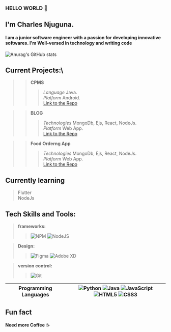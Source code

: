 ### HELLO WORLD 👋

## I'm Charles Njuguna.
#### I am a junior software engineer with a passion for developing innovative softwares. I'm Well-versed in technology and writing code


![Anurag's GitHub stats](https://github-readme-stats.vercel.app/api?username=charlesncn&count_private=true&show_icons=true&theme=react)
<!-- #56BCD9-->
## Current Projects:\
>> **CPMS**
>>> *Language* Java.\
>>> *Platform* Android.\
>>> [Link to the Repo](https://github.com/charlesncn/CPMS)

>> **BLOG**
>>> *Technologies* MongoDb, Ejs, React, NodeJs.\
>>> *Platform* Web App.\
>>> [Link to the Repo](https://github.com/charlesncn/Mern_Blog)

>> **Food Orderng App**
>>> *Technologies* MongoDb, Ejs, React, NodeJs.\
>>> *Platform* Web App.\
>>> [Link to the Repo](https://github.com/charlesncn/food_ordering_mern)

## Currently learning
> Flutter\
> NodeJs

## Tech Skills and Tools:
> **frameworks:**
>> ![NPM](https://img.shields.io/badge/NPM-%23000000.svg?style=for-the-badge&logo=npm&logoColor=white)
>> ![NodeJS](https://img.shields.io/badge/node.js-6DA55F?style=for-the-badge&logo=node.js&logoColor=white)

> **Design:**
>> ![Figma](https://img.shields.io/badge/figma-%23F24E1E.svg?style=for-the-badge&logo=figma&logoColor=white)
>> ![Adobe XD](https://img.shields.io/badge/Adobe%20XD-470137?style=for-the-badge&logo=Adobe%20XD&logoColor=#FF61F6)

> **version control:**
>> ![Git](https://img.shields.io/badge/git-%23F05033.svg?style=for-the-badge&logo=git&logoColor=white)



Programming Languages | ![Python](https://img.shields.io/badge/python-3670A0?style=for-the-badge&logo=python&logoColor=ffdd54)  ![Java](https://img.shields.io/badge/java-%23ED8B00.svg?style=for-the-badge&logo=java&logoColor=white)  ![JavaScript](https://img.shields.io/badge/javascript-%23323330.svg?style=for-the-badge&logo=javascript&logoColor=%23F7DF1E)  ![HTML5](https://img.shields.io/badge/html5-%23E34F26.svg?style=for-the-badge&logo=html5&logoColor=white)  ![CSS3](https://img.shields.io/badge/css3-%231572B6.svg?style=for-the-badge&logo=css3&logoColor=white)
------------- | -------------


## Fun fact
**Need more Coffee** ☕



